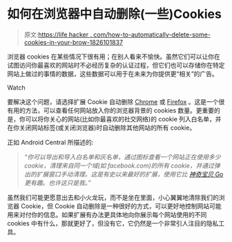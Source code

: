 # 如何在浏览器中自动删除(一些)Cookies

> 原文:[https://life hacker . com/how-to-automatically-delete-some-cookies-in-your-brow-1826101837](https://lifehacker.com/how-to-automatically-delete-some-cookies-in-your-brow-1826101837)

浏览器 cookies 在某些情况下很有用；在别人看来不愉快。虽然它们可以让你在试图访问你最喜欢的网站时不必经历复杂的认证过程，但它们也可以存储你在特定网站上做过的事情的数据，这些数据可以用于在未来为你提供更“相关”的广告。

Watch

要解决这个问题，请选择扩展 Cookie 自动删除 [Chrome](https://chrome.google.com/webstore/detail/cookie-autodelete/fhcgjolkccmbidfldomjliifgaodjagh?hl=en) 或 [Firefox](https://addons.mozilla.org/en-US/firefox/addon/cookie-autodelete/) 。这是一个很有用的方法，可以查看任何网站放入你的浏览器背景的 cookies 数量。更重要的是，你可以将你关心的网站(比如你最喜欢的社交网络)的 cookie 列入白名单，并在你关闭网站标签(或关闭浏览器)时自动删除其他网站的所有 cookie。

正如 Android Central 所描述的:

> *“你可以导出和导入白名单和灰名单，通过图标查看一个网站正在使用多少 cookie，清理来自同一个域(如 facebook.com)的所有 cookie，并通过弹出的扩展窗口手动清理。这是有史以来最好的扩展，使用它比* [*神奇宝贝 Go*](https://www.androidcentral.com/pokemon-go) *更有趣。也许这只是我。”*

虽然我们可能更愿意出去和小火龙玩，而不是坐在里面，小心翼翼地清除我们的浏览器 Cookie，但 Cookie 自动删除是一种很好的方式，可以更好地控制网站可能用来对付你的信息。如果扩展有办法更具体地向你展示每个网站使用的不同 cookies 中有什么，那就更好了，但没有它，它仍然是一个非常引人注目的隐私工具。